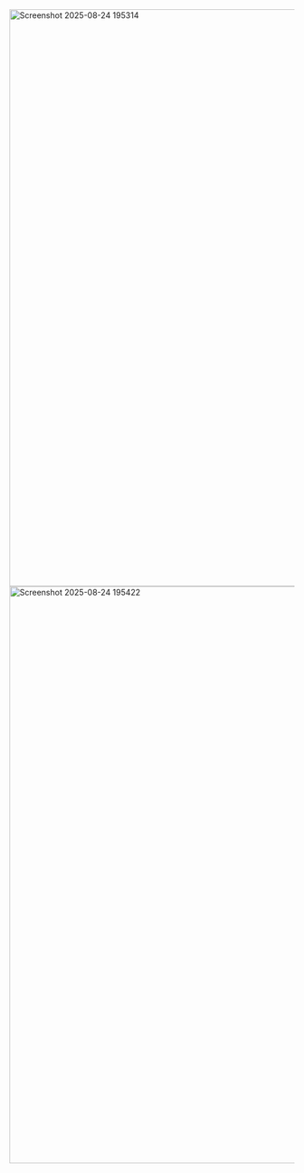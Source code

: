 <img width="1920" height="1020" alt="Screenshot 2025-08-24 195314" src="https://github.com/user-attachments/assets/b55d531b-0014-4878-b82a-0a018adc5f8b" />
<img width="1920" height="1020" alt="Screenshot 2025-08-24 195422" src="https://github.com/user-attachments/assets/4c44cc66-207d-4873-97f7-85063b1505f4" />

